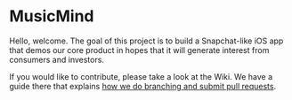 # MusicMind

Hello, welcome. The goal of this project is to build a Snapchat-like iOS app that demos our core product in hopes that it will generate interest from consumers and investors.

If you would like to contribute, please take a look at the Wiki. We have a guide there that explains [how we do branching and submit pull requests](https://github.com/MusicMind/MusicMind-iOS/wiki/Branching-and-submitting-pull-requests).
